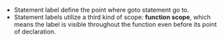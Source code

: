 - Statement label define the point where goto statement go to.
- Statement labels utilize a third kind of scope: **function scope**, which means the label is visible throughout the function even before its point of declaration.